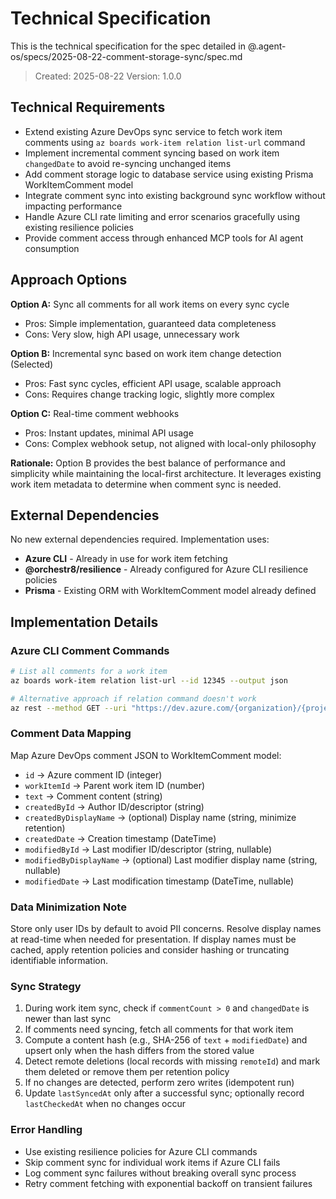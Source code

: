 # Technical Specification

This is the technical specification for the spec detailed in @.agent-os/specs/2025-08-22-comment-storage-sync/spec.md

> Created: 2025-08-22
> Version: 1.0.0

## Technical Requirements

- Extend existing Azure DevOps sync service to fetch work item comments using `az boards work-item relation list-url` command
- Implement incremental comment syncing based on work item `changedDate` to avoid re-syncing unchanged items
- Add comment storage logic to database service using existing Prisma WorkItemComment model
- Integrate comment sync into existing background sync workflow without impacting performance
- Handle Azure CLI rate limiting and error scenarios gracefully using existing resilience policies
- Provide comment access through enhanced MCP tools for AI agent consumption

## Approach Options

**Option A:** Sync all comments for all work items on every sync cycle

- Pros: Simple implementation, guaranteed data completeness
- Cons: Very slow, high API usage, unnecessary work

**Option B:** Incremental sync based on work item change detection (Selected)

- Pros: Fast sync cycles, efficient API usage, scalable approach
- Cons: Requires change tracking logic, slightly more complex

**Option C:** Real-time comment webhooks

- Pros: Instant updates, minimal API usage
- Cons: Complex webhook setup, not aligned with local-only philosophy

**Rationale:** Option B provides the best balance of performance and simplicity while maintaining the local-first architecture. It leverages existing work item metadata to determine when comment sync is needed.

## External Dependencies

No new external dependencies required. Implementation uses:

- **Azure CLI** - Already in use for work item fetching
- **@orchestr8/resilience** - Already configured for Azure CLI resilience policies
- **Prisma** - Existing ORM with WorkItemComment model already defined

## Implementation Details

### Azure CLI Comment Commands

```bash
# List all comments for a work item
az boards work-item relation list-url --id 12345 --output json

# Alternative approach if relation command doesn't work
az rest --method GET --uri "https://dev.azure.com/{organization}/{project}/_apis/wit/workItems/{id}/comments?api-version=7.0"
```

### Comment Data Mapping

Map Azure DevOps comment JSON to WorkItemComment model:

- `id` → Azure comment ID (integer)
- `workItemId` → Parent work item ID (number)
- `text` → Comment content (string)
- `createdById` → Author ID/descriptor (string)
- `createdByDisplayName` → (optional) Display name (string, minimize retention)
- `createdDate` → Creation timestamp (DateTime)
- `modifiedById` → Last modifier ID/descriptor (string, nullable)
- `modifiedByDisplayName` → (optional) Last modifier display name (string, nullable)
- `modifiedDate` → Last modification timestamp (DateTime, nullable)

### Data Minimization Note

Store only user IDs by default to avoid PII concerns. Resolve display names at read-time when needed for presentation. If display names must be cached, apply retention policies and consider hashing or truncating identifiable information.

### Sync Strategy

1. During work item sync, check if `commentCount > 0` and `changedDate` is newer than last sync
2. If comments need syncing, fetch all comments for that work item
3. Compute a content hash (e.g., SHA-256 of `text` + `modifiedDate`) and upsert only when the hash differs from the stored value
4. Detect remote deletions (local records with missing `remoteId`) and mark them deleted or remove them per retention policy
5. If no changes are detected, perform zero writes (idempotent run)
6. Update `lastSyncedAt` only after a successful sync; optionally record `lastCheckedAt` when no changes occur

### Error Handling

- Use existing resilience policies for Azure CLI commands
- Skip comment sync for individual work items if Azure CLI fails
- Log comment sync failures without breaking overall sync process
- Retry comment fetching with exponential backoff on transient failures
